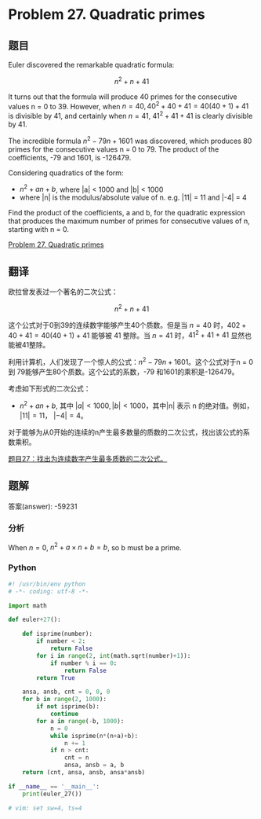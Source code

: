 Problem 27. Quadratic primes
===========================

## 题目

Euler discovered the remarkable quadratic formula:

$$n^2 + n + 41$$

It turns out that the formula will produce 40 primes for the consecutive values n = 0 to 39. However,
when $n = 40, 40^2 + 40 + 41 = 40(40 + 1) + 41$ is divisible by 41, and certainly when $n = 41$, $41^2 + 41 + 41$ is clearly divisible by 41.

The incredible formula  $n^2 - 79n + 1601$ was discovered, which produces 80 primes for the consecutive values n = 0 to 79.
The product of the coefficients, -79 and 1601, is -126479.

Considering quadratics of the form:

+ $n^2 + an + b$, where |a| < 1000 and |b| < 1000
+ where |n| is the modulus/absolute value of n. e.g. |11| = 11 and |-4| = 4

Find the product of the coefficients, a and b, for the quadratic expression that produces the maximum number of primes for consecutive values of n, starting with n = 0.

[Problem 27. Quadratic primes](https://projecteuler.net/problem=27 "Problem 27")

## 翻译

欧拉曾发表过一个著名的二次公式：

$$n^2 + n + 41 $$

这个公式对于0到39的连续数字能够产生40个质数。但是当 $n = 40$ 时，$402 + 40 + 41 = 40(40 + 1) + 41$ 能够被 $41$ 整除。当 $n = 41$ 时，$41^2 + 41 + 41$ 显然也能被41整除。

利用计算机，人们发现了一个惊人的公式：$n^2 - 79n + 1601$。这个公式对于n = 0 到 79能够产生80个质数。这个公式的系数，-79 和1601的乘积是-126479。

考虑如下形式的二次公式：

+ $n^2 + an + b$, 其中 $|a| < 1000, |b| < 1000$，其中|n| 表示 n 的绝对值。例如， $|11| = 11$， $|-4| = 4$。

对于能够为从0开始的连续的n产生最多数量的质数的二次公式，找出该公式的系数乘积。

[题目27：找出为连续数字产生最多质数的二次公式。](http://pe.spiritzhang.com/index.php/2011-05-11-09-44-54/28-27 "题目27")

## 题解

答案(answer): -59231

### 分析

When $n = 0$, $n^2 + a \times n + b = b$, so b must be a prime.

### Python

~~~python
#! /usr/bin/env python
# -*- coding: utf-8 -*-

import math

def euler+27():

    def isprime(number):
        if number < 2:
            return False
        for i in range(2, int(math.sqrt(number)+1)):
            if number % i == 0:
                return False
        return True

    ansa, ansb, cnt = 0, 0, 0
    for b in range(2, 1000):
        if not isprime(b):
            continue
        for a in range(-b, 1000):
            n = 0
            while isprime(n*(n+a)+b):
                n += 1
            if n > cnt:
                cnt = n
                ansa, ansb = a, b
    return (cnt, ansa, ansb, ansa*ansb)

if __name__ == '__main__':
    print(euler_27())

# vim: set sw=4, ts=4
~~~
